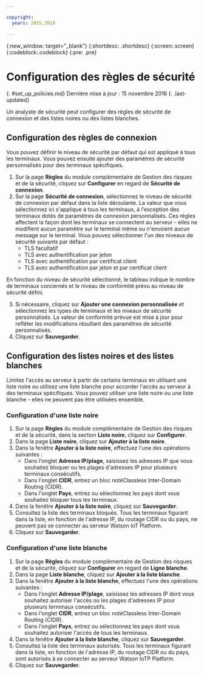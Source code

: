 ```yaml
---

copyright:
  years: 2015,2016

---
```


{:new_window: target="\_blank"}
{:shortdesc: .shortdesc}
{:screen:.screen}
{:codeblock:.codeblock}
{:pre: .pre}

# Configuration des règles de sécurité
{: #set_up_policies.md}
Dernière mise à jour : 15 novembre 2016
{: .last-updated}

Un analyste de sécurité peut configurer des règles de sécurité de connexion et des listes noires ou des listes blanches.

## Configuration des règles de connexion

Vous pouvez définir le niveau de sécurité par défaut qui est appliqué à tous les terminaux. Vous pouvez ensuite ajouter des paramètres de sécurité personnalisés pour des terminaux spécifiques.

1. Sur la page **Règles** du module complémentaire de Gestion des risques et de la sécurité, cliquez sur **Configurer** en regard de **Sécurité de connexion**.
2. Sur la page **Sécurité de connexion**, sélectionnez le niveau de sécurité de connexion par défaut dans la liste déroulante. La valeur que vous sélectionnez ici s'applique à tous les terminaux, à l'exception des terminaux dotés de paramètres de connexion personnalisés. Ces règles affectent la façon dont les terminaux se connectent au serveur - elles ne modifient aucun paramètre sur le terminal même ou n'envoient aucun message sur le terminal. Vous pouvez sélectionner l'un des niveaux de sécurité suivants par défaut :
    - TLS facultatif
    - TLS avec authentification par jeton
    - TLS avec authentification par certificat client
    - TLS avec authentification par jeton et par certificat client

En fonction du niveau de sécurité sélectionné, le tableau indique le nombre de terminaux concernés et le niveau de conformité prévu au niveau de sécurité défini.

3. Si nécessaire, cliquez sur **Ajouter une connexion personnalisée** et sélectionnez les types de terminaux et les niveaux de sécurité personnalisés. La valeur de conformité prévue est mise à jour pour refléter les modifications résultant des paramètres de sécurité personnalisés.
4. Cliquez sur **Sauvegarder**.  

## Configuration des listes noires et des listes blanches

Limitez l'accès au serveur à partir de certains terminaux en utilisant une liste noire ou utilisez une liste blanche pour accorder l'accès au serveur à des terminaux spécifiques. Vous pouvez utiliser une liste noire ou une liste blanche - elles ne peuvent pas être utilisées ensemble.

### Configuration d'une liste noire

1. Sur la page **Règles** du module complémentaire de Gestion des risques et de la sécurité, dans la section **Liste noire**, cliquez sur **Configurer**.
2. Dans la page **Liste noire**, cliquez sur **Ajouter à la liste noire**.
3. Dans la fenêtre **Ajouter à la liste noire**, effectuez l'une des opérations suivantes :
    - Dans l'onglet **Adresse IP/plage**, saisissez les adresses IP que vous souhaitez bloquer ou les plages d'adresses IP pour plusieurs terminaux consécutifs.
    - Dans l'onglet **CIDR**, entrez un bloc notéClassless Inter-Domain Routing (CIDR).
    - Dans l'onglet **Pays**, entrez ou sélectionnez les pays dont vous souhaitez bloquer tous les terminaux.
4. Dans la fenêtre **Ajouter à la liste noire**, cliquez sur **Sauvegarder**.
5. Consultez la liste des terminaux bloqués. Tous les terminaux figurant dans la liste, en fonction de l'adresse IP, du routage CIDR ou du pays, ne peuvent pas se connecter au serveur Watson IoT Platform.
6. Cliquez sur **Sauvegarder**.

### Configuration d'une liste blanche
1. Sur la page **Règles** du module complémentaire de Gestion des risques et de la sécurité, cliquez sur **Configurer** en regard de **Ligne blanche**.
2. Dans la page **Liste blanche**, cliquez sur **Ajouter à la liste blanche**.
3. Dans la fenêtre **Ajouter à la liste blanche**, effectuez l'une des opérations suivantes :
    - Dans l'onglet **Adresse IP/plage**, saisissez les adresses IP dont vous souhaitez autoriser l'accès ou les plages d'adresses IP pour plusieurs terminaux consécutifs.
    - Dans l'onglet **CIDR**, entrez un bloc notéClassless Inter-Domain Routing (CIDR).
    - Dans l'onglet **Pays**, entrez ou sélectionnez les pays dont vous souhaitez autoriser l'accès de tous les terminaux.
4. Dans la fenêtre **Ajouter à la liste blanche**, cliquez sur **Sauvegarder**.
5. Consultez la liste des terminaux autorisés. Tous les terminaux figurant dans la liste, en fonction de l'adresse IP, du routage CIDR ou du pays, sont autorisés à se connecter au serveur Watson IoTP Platform.
6. Cliquez sur **Sauvegarder**.

